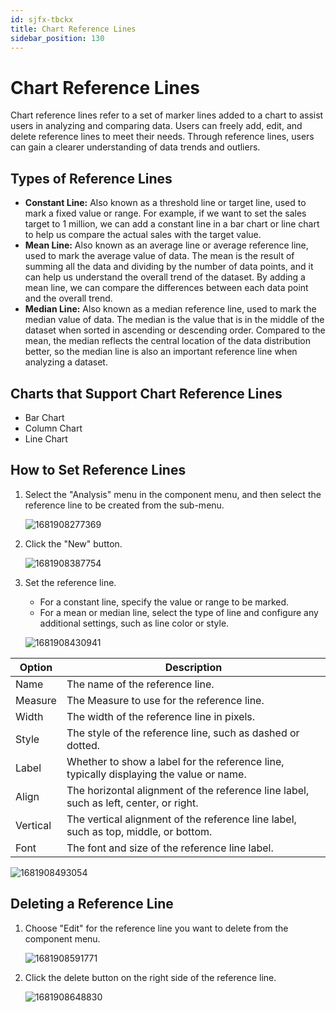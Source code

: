 ```yaml
---
id: sjfx-tbckx
title: Chart Reference Lines
sidebar_position: 130
---
```

# Chart Reference Lines

Chart reference lines refer to a set of marker lines added to a chart to assist users in analyzing and comparing data. Users can freely add, edit, and delete reference lines to meet their needs. Through reference lines, users can gain a clearer understanding of data trends and outliers.

## Types of Reference Lines

- **Constant Line:** Also known as a threshold line or target line, used to mark a fixed value or range. For example, if we want to set the sales target to 1 million, we can add a constant line in a bar chart or line chart to help us compare the actual sales with the target value.
- **Mean Line:** Also known as an average line or average reference line, used to mark the average value of data. The mean is the result of summing all the data and dividing by the number of data points, and it can help us understand the overall trend of the dataset. By adding a mean line, we can compare the differences between each data point and the overall trend.
- **Median Line:** Also known as a median reference line, used to mark the median value of data. The median is the value that is in the middle of the dataset when sorted in ascending or descending order. Compared to the mean, the median reflects the central location of the data distribution better, so the median line is also an important reference line when analyzing a dataset.

## Charts that Support Chart Reference Lines

- Bar Chart
- Column Chart
- Line Chart

## How to Set Reference Lines

1. Select the "Analysis" menu in the component menu, and then select the reference line to be created from the sub-menu.

   ![1681908277369](../../../../../static/img/en/datafor/analysis/1681908277369.png)


2. Click the "New" button.

   ![1681908387754](../../../../../static/img/en/datafor/analysis/1681908387754.png)


3. Set the reference line.

   - For a constant line, specify the value or range to be marked.
   - For a mean or median line, select the type of line and configure any additional settings, such as line color or style.
   
   ![1681908430941](../../../../../static/img/en/datafor/analysis/1681908430941.png)


| Option   | Description                                                  |
| -------- | ------------------------------------------------------------ |
| Name     | The name of the reference line.                              |
| Measure  | The Measure to use for the reference line.                   |
| Width    | The width of the reference line in pixels.                   |
| Style    | The style of the reference line, such as dashed or dotted.   |
| Label    | Whether to show a label for the reference line, typically displaying the value or name. |
| Align    | The horizontal alignment of the reference line label, such as left, center, or right. |
| Vertical | The vertical alignment of the reference line label, such as top, middle, or bottom. |
| Font     | The font and size of the reference line label.               |

![1681908493054](../../../../../static/img/en/datafor/analysis/1681908493054.png)

## Deleting a Reference Line

1. Choose "Edit" for the reference line you want to delete from the component menu.

   ![1681908591771](../../../../../static/img/en/datafor/analysis/1681908591771.png)


2. Click the delete button on the right side of the reference line.

   ![1681908648830](../../../../../static/img/en/datafor/analysis/1681908648830.png)
